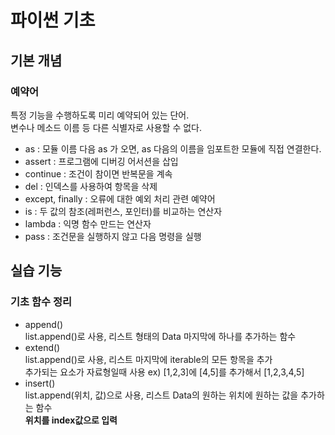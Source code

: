 # 파이썬 기초
## 기본 개념
### 예약어
특정 기능을 수행하도록 미리 예약되어 있는 단어.  
변수나 메소드 이름 등 다른 식별자로 사용할 수 없다.
- as : 모듈 이름 다음 as 가 오면, as 다음의 이름을 임포트한 모듈에 직접 연결한다.
- assert : 프로그램에 디버깅 어서션을 삽입
- continue : 조건이 참이면 반복문을 계속
- del : 인덱스를 사용하여 항목을 삭제
- except, finally : 오류에 대한 예외 처리 관련 예약어
- is : 두 값의 참조(레퍼런스, 포인터)를 비교하는 연산자
- lambda : 익명 함수 만드는 연산자
- pass : 조건문을 실행하지 않고 다음 명령을 실행

## 실습 기능
### 기초 함수 정리
- append()  
list.append()로 사용, 리스트 형태의 Data 마지막에 하나를 추가하는 함수
- extend()  
list.append()로 사용, 리스트 마지막에 iterable의 모든 항목을 추가  
추가되는 요소가 자료형일때 사용 
ex) [1,2,3]에 [4,5]를 추가해서 [1,2,3,4,5]
- insert()  
list.append(위치, 값)으로 사용, 리스트 Data의 원하는 위치에 원하는 값을 추가하는 함수  
**위치를 index값으로 입력**
